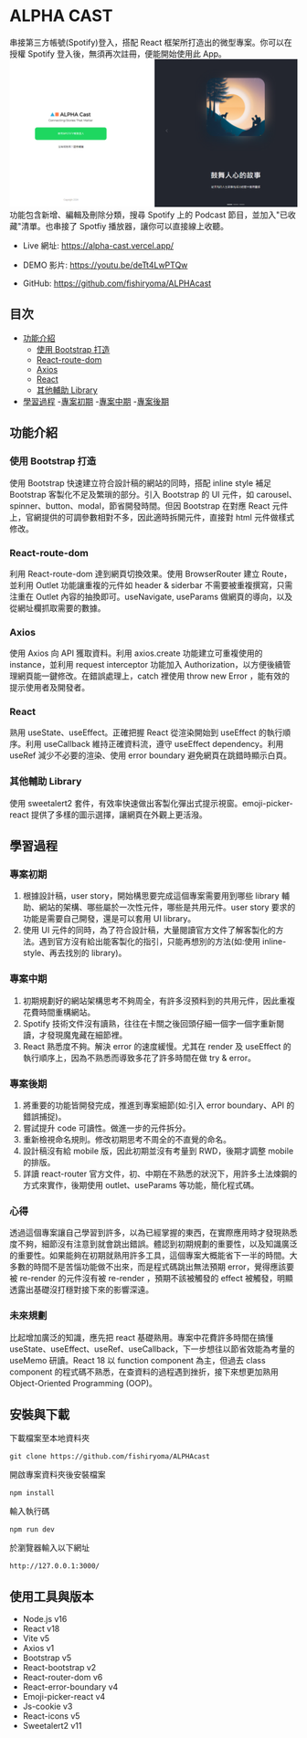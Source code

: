 # ALPHA CAST

串接第三方帳號(Spotify)登入，搭配 React 框架所打造出的微型專案。你可以在授權 Spotify 登入後，無須再次註冊，便能開始使用此 App。
![Alt text](public/demo01.png)
功能包含新增、編輯及刪除分類，搜尋 Spotify 上的 Podcast 節目，並加入"已收藏"清單。也串接了 Spotfiy 播放器，讓你可以直接線上收聽。

- Live 網址: https://alpha-cast.vercel.app/

* DEMO 影片: https://youtu.be/deTt4LwPTQw

- GitHub: https://github.com/fishiryoma/ALPHAcast

## 目次

- [功能介紹](##功能介紹)
  - [使用 Bootstrap 打造](###使用-Bootstrap-打造)
  - [React-route-dom](###React-route-dom)
  - [Axios](###Axios)
  - [React](###React)
  - [其他輔助 Library](###其他輔助-Library)
- [學習過程](##學習過程) -[專案初期](###專案初期) -[專案中期](###專案中期) -[專案後期](###專案後期)

## 功能介紹

### 使用 Bootstrap 打造

使用 Bootstrap 快速建立符合設計稿的網站的同時，搭配 inline style 補足 Bootstrap 客製化不足及繁瑣的部分。引入 Bootstrap 的 UI 元件，如 carousel、spinner、button、modal，節省開發時間。但因 Bootstrap 在對應 React 元件上，官網提供的可調參數相對不多，因此適時拆開元件，直接對 html 元件做樣式修改。

### React-route-dom

利用 React-route-dom 達到網頁切換效果。使用 BrowserRouter 建立 Route，並利用 Outlet 功能讓重複的元件如 header & siderbar 不需要被重複撰寫，只需注重在 Outlet 內容的抽換即可。useNavigate, useParams 做網頁的導向，以及從網址欄抓取需要的數據。

### Axios

使用 Axios 向 API 獲取資料。利用 axios.create 功能建立可重複使用的 instance，並利用 request interceptor 功能加入 Authorization，以方便後續管理網頁能一鍵修改。在錯誤處理上，catch 裡使用 throw new Error ，能有效的提示使用者及開發者。

### React

熟用 useState、useEffect。正確把握 React 從渲染開始到 useEffect 的執行順序。利用 useCallback 維持正確資料流，遵守 useEffect dependency。利用 useRef 減少不必要的渲染、使用 error boundary 避免網頁在跳錯時顯示白頁。

### 其他輔助 Library

使用 sweetalert2 套件，有效率快速做出客製化彈出式提示視窗。emoji-picker-react 提供了多樣的圖示選擇，讓網頁在外觀上更活潑。

## 學習過程

### 專案初期

1. 根據設計稿，user story，開始構思要完成這個專案需要用到哪些 library 輔助、網站的架構、哪些屬於一次性元件，哪些是共用元件。user story 要求的功能是需要自己開發，還是可以套用 UI library。
2. 使用 UI 元件的同時，為了符合設計稿，大量閱讀官方文件了解客製化的方法。遇到官方沒有給出能客製化的指引，只能再想別的方法(如:使用 inline-style、再去找別的 library)。

### 專案中期

1. 初期規劃好的網站架構思考不夠周全，有許多沒預料到的共用元件，因此重複花費時間重構網站。
2. Spotify 技術文件沒有讀熟，往往在卡關之後回頭仔細一個字一個字重新閱讀，才發現魔鬼藏在細節裡。
3. React 熟悉度不夠。解決 error 的速度緩慢。尤其在 render 及 useEffect 的執行順序上，因為不熟悉而導致多花了許多時間在做 try & error。

### 專案後期

1. 將重要的功能皆開發完成，推進到專案細節(如:引入 error boundary、API 的錯誤捕捉)。
2. 嘗試提升 code 可讀性。做進一步的元件拆分。
3. 重新檢視命名規則。修改初期思考不周全的不直覺的命名。
4. 設計稿沒有給 mobile 版，因此初期並沒有考量到 RWD，後期才調整 mobile 的排版。
5. 詳讀 react-router 官方文件，初、中期在不熟悉的狀況下，用許多土法煉鋼的方式來實作，後期使用 outlet、useParams 等功能，簡化程式碼。

### 心得

透過這個專案讓自己學習到許多，以為已經掌握的東西，在實際應用時才發現熟悉度不夠，細節沒有注意到就會跳出錯誤。體認到初期規劃的重要性，以及知識廣泛的重要性。如果能夠在初期就熟用許多工具，這個專案大概能省下一半的時間。大多數的時間不是苦惱功能做不出來，而是程式碼跳出無法預期 error，覺得應該要被 re-render 的元件沒有被 re-render ，預期不該被觸發的 effect 被觸發，明顯透露出基礎沒打穩對接下來的影響深遠。

### 未來規劃

比起增加廣泛的知識，應先把 react 基礎熟用。專案中花費許多時間在搞懂 useState、useEffect、useRef、useCallback，下一步想往以節省效能為考量的 useMemo 研讀。React 18 以 function component 為主，但過去 class component 的程式碼不熟悉，在查資料的過程遇到挫折，接下來想更加熟用 Object-Oriented Programming (OOP)。

## 安裝與下載

下載檔案至本地資料夾

```
git clone https://github.com/fishiryoma/ALPHAcast
```

開啟專案資料夾後安裝檔案

```
npm install
```

輸入執行碼

```
npm run dev
```

於瀏覽器輸入以下網址

```
http://127.0.0.1:3000/
```

## 使用工具與版本

- Node.js v16
- React v18
- Vite v5
- Axios v1
- Bootstrap v5
- React-bootstrap v2
- React-router-dom v6
- React-error-boundary v4
- Emoji-picker-react v4
- Js-cookie v3
- React-icons v5
- Sweetalert2 v11

